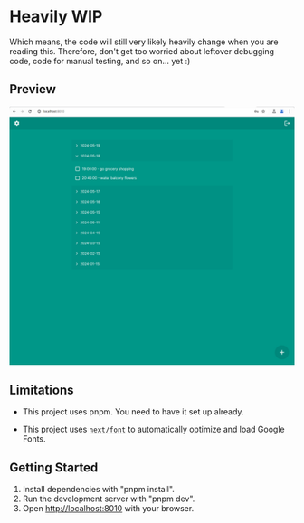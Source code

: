 # Heavily WIP

Which means, the code will still very likely heavily change when you are reading this. Therefore, don't get too worried about leftover debugging code, code for manual testing, and so on... yet :)

## Preview

![Preview](preview.jpg?raw=true "Preview")

## Limitations
- This project uses pnpm. You need to have it set up already.

- This project uses [`next/font`](https://nextjs.org/docs/basic-features/font-optimization) to automatically optimize and load Google Fonts.

## Getting Started
1. Install dependencies with "pnpm install".
2. Run the development server with "pnpm dev".
3. Open [http://localhost:8010](http://localhost:8010) with your browser.
